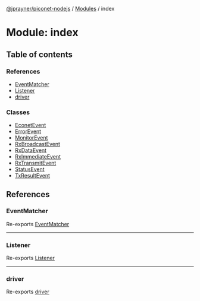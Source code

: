 [@jprayner/piconet-nodejs](../README.md) / [Modules](../modules.md) / index

# Module: index

## Table of contents

### References

- [EventMatcher](index.md#eventmatcher)
- [Listener](index.md#listener)
- [driver](index.md#driver)

### Classes

- [EconetEvent](../classes/index.EconetEvent.md)
- [ErrorEvent](../classes/index.ErrorEvent.md)
- [MonitorEvent](../classes/index.MonitorEvent.md)
- [RxBroadcastEvent](../classes/index.RxBroadcastEvent.md)
- [RxDataEvent](../classes/index.RxDataEvent.md)
- [RxImmediateEvent](../classes/index.RxImmediateEvent.md)
- [RxTransmitEvent](../classes/index.RxTransmitEvent.md)
- [StatusEvent](../classes/index.StatusEvent.md)
- [TxResultEvent](../classes/index.TxResultEvent.md)

## References

### EventMatcher

Re-exports [EventMatcher](driver.md#eventmatcher)

---

### Listener

Re-exports [Listener](driver.md#listener)

---

### driver

Re-exports [driver](driver.md)
